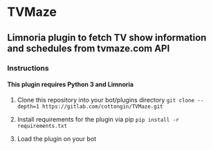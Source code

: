 # TVMaze

## Limnoria plugin to fetch TV show information and schedules from tvmaze.com API

### Instructions

#### This plugin requires Python 3 and Limnoria

1. Clone this repository into your bot/plugins directory
```git clone --depth=1 https://gitlab.com/cottongin/TVMaze.git```

2. Install requirements for the plugin via pip
```pip install -r requirements.txt```

3. Load the plugin on your bot
